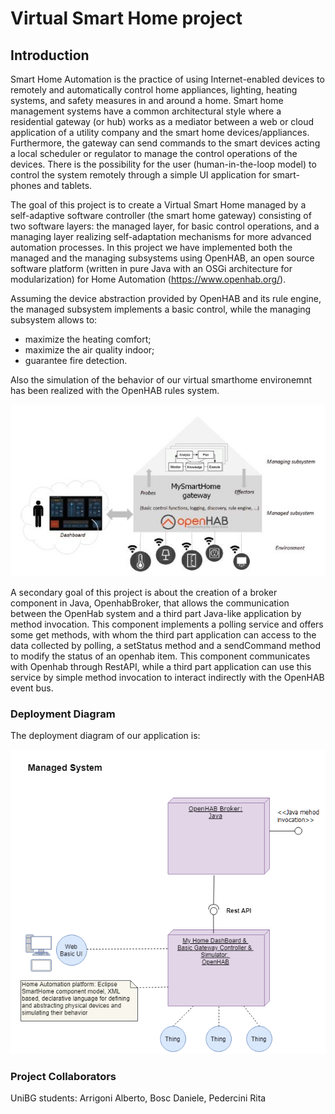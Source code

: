 # Virtual Smart Home project

## Introduction

Smart Home Automation is the practice of using Internet-enabled devices to remotely and automatically control home appliances, lighting, heating systems, and safety measures in and around a home. Smart home management systems have a common architectural style where a residential gateway (or hub) works as a mediator between a web or cloud application of a utility company and the smart home devices/appliances. Furthermore, the gateway can send commands to the smart devices acting a local scheduler or regulator to manage the control operations of the devices. There is the possibility for the user (human-in-the-loop model) to control the system remotely through a simple UI application for smart-phones and tablets.

The goal of this project is to create a Virtual Smart Home managed by a self-adaptive software controller (the smart home gateway) consisting of two software layers: the managed layer, for basic control operations, and a managing layer realizing self-adaptation mechanisms for more advanced automation processes. In this project we have implemented both the managed and the managing subsystems using OpenHAB, an open source software platform (written in pure Java with an OSGi architecture for modularization) for Home Automation (https://www.openhab.org/).

Assuming the device abstraction provided by OpenHAB and its rule engine, the managed subsystem implements a basic control, while the managing subsystem allows to:
- maximize the heating comfort;
- maximize the air quality indoor;
- guarantee fire detection.

 Also the simulation of the behavior of our virtual smarthome environemnt has been realized with the OpenHAB rules system. 

![alt text](https://github.com/bebo1995/VirtualSmartHome-Project/blob/master/images/management_system.JPG?raw=true)

A secondary goal of this project is about the creation of a broker component in Java, OpenhabBroker, that allows the communication between the OpenHab system and a third part Java-like application by method invocation. This component implements a polling service and offers some get methods, with whom the third part application can access to the data collected by polling, a setStatus method and a sendCommand method to modify the status of an openhab item. This component communicates with Openhab through RestAPI, while a third part application can use this service by simple method invocation to interact indirectly with the OpenHAB event bus.

### Deployment Diagram
The deployment diagram of our application is:

![alt text](https://github.com/bebo1995/VirtualSmartHome-Project/blob/master/images/new_IT1_Deployment%20Diagram.png?raw=true)

### Project Collaborators
UniBG students: Arrigoni Alberto, Bosc Daniele, Pedercini Rita
